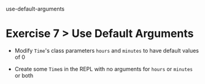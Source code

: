 use-default-arguments

# Exercise 7 > Use Default Arguments

- Modify `Time`'s class parameters `hours` and `minutes` to have default
  values of 0

- Create some `Time`s in the REPL with no arguments for `hours` or `minutes`
  or both
